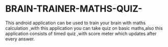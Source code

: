 # BRAIN-TRAINER-MATHS-QUIZ-
This android application can be used to train your brain with maths calculation ,with this application you can take quiz on basic maths,also this application consists of timed quiz ,with score meter which updates after every answer.
